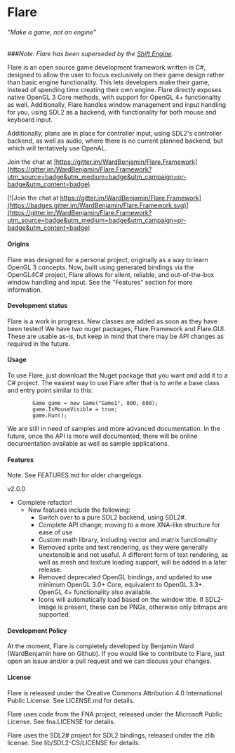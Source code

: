 # Flare
###### "Make a game, not an engine"

###*Note: Flare has been superseded by the [Shift Engine](https://github.com/WardBenjamin/Shift).*

Flare is an open source game development framework written in C#, designed to allow the user to focus exclusively on their game design rather than basic engine functionality. This lets developers make their game, instead of spending time creating their own engine. Flare directly exposes native OpenGL 3 Core methods, with support for OpenGL 4+ functionality as well. Additionally, Flare handles window management and input handling for you, using SDL2 as a backend, with functionality for both mouse and keyboard input.

Additionally, plans are in place for controller input, using SDL2's controller backend, as well as audio, where there is no current planned backend, but which will tentatively use OpenAL.

Join the chat at [https://gitter.im/WardBenjamin/Flare.Framework](https://gitter.im/WardBenjamin/Flare.Framework?utm_source=badge&utm_medium=badge&utm_campaign=pr-badge&utm_content=badge)

[![Join the chat at https://gitter.im/WardBenjamin/Flare.Framework](https://badges.gitter.im/WardBenjamin/Flare.Framework.svg)](https://gitter.im/WardBenjamin/Flare.Framework?utm_source=badge&utm_medium=badge&utm_campaign=pr-badge&utm_content=badge)

#### Origins

Flare was designed for a personal project, originally as a way to learn OpenGL 3 concepts. Now, built using generated bindings via the OpenGL4C# project, Flare allows for silent, reliable, and out-of-the-box window handling and input. See the "Features" section for more information.

#### Development status

Flare is a work in progress. New classes are added as soon as they have been tested! We have two nuget packages, Flare.Framework and Flare.GUI. These are usable as-is, but keep in mind that there may be API changes as required in the future.

#### Usage

To use Flare, just download the Nuget package that you want and add it to a C# project. The easiest way to use Flare after that is to write a base class and entry point similar to this:

            Game game = new Game("Game1", 800, 600);
            game.IsMouseVisible = true;
            game.Run();

We are still in need of samples and more advanced documentation. In the future, once the API is more well documented, there will be online documentation available as well as sample applications.

#### Features

Note: See FEATURES.md for older changelogs.

v2.0.0
 - Complete refactor!
   - New features include the following:
     - Switch over to a pure SDL2 backend, using SDL2#.
     - Complete API change, moving to a more XNA-like structure for ease of use
     - Custom math library, including vector and matrix functionality
     - Removed sprite and text rendering, as they were generally unextensible and not useful. A different form of text rendering, as well as mesh and texture loading support, will be added in a later release.
     - Removed deprecated OpenGL bindings, and updated to use minimum OpenGL 3.0+ Core, equivalent to OpenGL 3.3+. OpenGL 4+ functionality also available.
     - Icons will automatically load based on the window title. If SDL2-image is present, these can be PNGs, otherwise only bitmaps are supported.

#### Development Policy

At the moment, Flare is completely developed by Benjamin Ward (WardBenjamin here on Github). If you would like to contribute to Flare, just open an issue and/or a pull request and we can discuss your changes.

#### License

Flare is released under the Creative Commons Attribution 4.0 International Public License. See LICENSE.md for details.

Flare uses code from the FNA project, released under the Microsoft Public License. See fna.LICENSE for details.

Flare uses the SDL2# project for SDL2 bindings, released under the zlib license. See lib/SDL2-CS/LICENSE for details.
